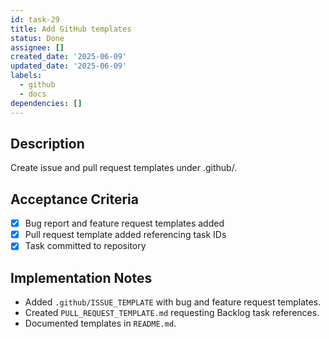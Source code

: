 ```yaml
---
id: task-29
title: Add GitHub templates
status: Done
assignee: []
created_date: '2025-06-09'
updated_date: '2025-06-09'
labels:
  - github
  - docs
dependencies: []
---
```


## Description

Create issue and pull request templates under .github/.

## Acceptance Criteria
- [x] Bug report and feature request templates added
- [x] Pull request template added referencing task IDs
- [x] Task committed to repository

## Implementation Notes

- Added `.github/ISSUE_TEMPLATE` with bug and feature request templates.
- Created `PULL_REQUEST_TEMPLATE.md` requesting Backlog task references.
- Documented templates in `README.md`.

